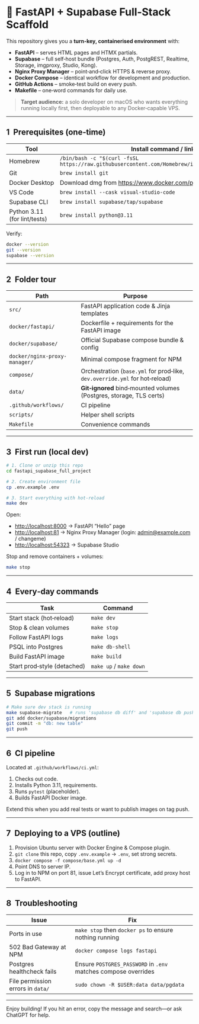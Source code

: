 # 🚀 FastAPI + Supabase Full‑Stack Scaffold

This repository gives you a **turn‑key, containerised environment** with:

* **FastAPI** – serves HTML pages and HTMX partials.
* **Supabase** – full self‑host bundle (Postgres, Auth, PostgREST, Realtime, Storage, imgproxy, Studio, Kong).
* **Nginx Proxy Manager** – point‑and‑click HTTPS & reverse proxy.
* **Docker Compose** – identical workflow for development and production.
* **GitHub Actions** – smoke‑test build on every push.
* **Makefile** – one‑word commands for daily use.

> **Target audience:** a solo developer on macOS who wants everything running locally first, then deployable to any Docker‑capable VPS.

---

## 1  Prerequisites (one‑time)

| Tool | Install command / link |
|------|------------------------|
| Homebrew | `/bin/bash -c "$(curl -fsSL https://raw.githubusercontent.com/Homebrew/install/HEAD/install.sh)"` |
| Git | `brew install git` |
| Docker Desktop | Download dmg from <https://www.docker.com/products/docker-desktop/> |
| VS Code | `brew install --cask visual-studio-code` |
| Supabase CLI | `brew install supabase/tap/supabase` |
| Python 3.11 (for lint/tests) | `brew install python@3.11` |

Verify:

```bash
docker --version
git --version
supabase --version
```

---

## 2  Folder tour

| Path | Purpose |
|------|---------|
| `src/` | FastAPI application code & Jinja templates |
| `docker/fastapi/` | Dockerfile + requirements for the FastAPI image |
| `docker/supabase/` | Official Supabase compose bundle & config |
| `docker/nginx-proxy-manager/` | Minimal compose fragment for NPM |
| `compose/` | Orchestration (`base.yml` for prod‑like, `dev.override.yml` for hot‑reload) |
| `data/` | **Git‑ignored** bind‑mounted volumes (Postgres, storage, TLS certs) |
| `.github/workflows/` | CI pipeline |
| `scripts/` | Helper shell scripts |
| `Makefile` | Convenience commands |

---

## 3  First run (local dev)

```bash
# 1. Clone or unzip this repo
cd fastapi_supabase_full_project

# 2. Create environment file
cp .env.example .env

# 3. Start everything with hot‑reload
make dev
```

Open:

* <http://localhost:8000> → FastAPI “Hello” page  
* <http://localhost:81> → Nginx Proxy Manager (login: admin@example.com / changeme)  
* <http://localhost:54323> → Supabase Studio

Stop and remove containers + volumes:

```bash
make stop
```

---

## 4  Every‑day commands

| Task | Command |
|------|---------|
| Start stack (hot‑reload) | `make dev` |
| Stop & clean volumes | `make stop` |
| Follow FastAPI logs | `make logs` |
| PSQL into Postgres | `make db-shell` |
| Build FastAPI image | `make build` |
| Start prod‑style (detached) | `make up` / `make down` |

---

## 5  Supabase migrations

```bash
# Make sure dev stack is running
make supabase-migrate   # runs 'supabase db diff' and 'supabase db push'
git add docker/supabase/migrations
git commit -m "db: new table"
git push
```

---

## 6  CI pipeline

Located at `.github/workflows/ci.yml`:

1. Checks out code.  
2. Installs Python 3.11, requirements.  
3. Runs `pytest` (placeholder).  
4. Builds FastAPI Docker image.  

Extend this when you add real tests or want to publish images on tag push.

---

## 7  Deploying to a VPS (outline)

1. Provision Ubuntu server with Docker Engine & Compose plugin.  
2. `git clone` this repo, copy `.env.example` → `.env`, set strong secrets.  
3. `docker compose -f compose/base.yml up -d`  
4. Point DNS to server IP.  
5. Log in to NPM on port 81, issue Let’s Encrypt certificate, add proxy host to FastAPI.

---

## 8  Troubleshooting

| Issue | Fix |
|-------|-----|
| Ports in use | `make stop` then `docker ps` to ensure nothing running |
| 502 Bad Gateway at NPM | `docker compose logs fastapi` |
| Postgres healthcheck fails | Ensure `POSTGRES_PASSWORD` in `.env` matches compose overrides |
| File permission errors in `data/` | `sudo chown -R $USER:data data/pgdata` |

---

Enjoy building! If you hit an error, copy the message and search—or ask ChatGPT for help.
